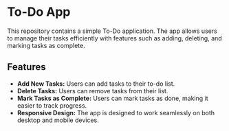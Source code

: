 # To-Do App

This repository contains a simple To-Do application. The app allows users to manage their tasks efficiently with features such as adding, deleting, and marking tasks as complete. 

## Features

- **Add New Tasks:** Users can add tasks to their to-do list.
- **Delete Tasks:** Users can remove tasks from their list.
- **Mark Tasks as Complete:** Users can mark tasks as done, making it easier to track progress.
- **Responsive Design:** The app is designed to work seamlessly on both desktop and mobile devices.
